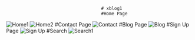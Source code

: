                                        # xblog1
                                        #Home Page
![Home1](https://user-images.githubusercontent.com/87350951/211311248-20b380d5-807a-469e-af9b-24d4a1a70c57.png)
![Home2](https://user-images.githubusercontent.com/87350951/211311180-b4c25d14-d52e-44c3-a29d-2b94a144724e.png)
                                        #Contact Page
![Contact](https://user-images.githubusercontent.com/87350951/211311343-8e6cf4b7-fc28-4510-8ed2-69ab0173250b.png)
                                        #Blog Page
![Blog](https://user-images.githubusercontent.com/87350951/211311532-cac63dba-4b4c-440f-aa26-113ba31f2fc7.png)
                                        #Sign Up Page
![Sign Up](https://user-images.githubusercontent.com/87350951/211311414-fa68be5d-4de4-40a9-97ed-d9e043f36c9d.png)
                                        #Search
![Search1](https://user-images.githubusercontent.com/87350951/211311469-62727054-d66f-4747-9c4d-199334a30622.png)
